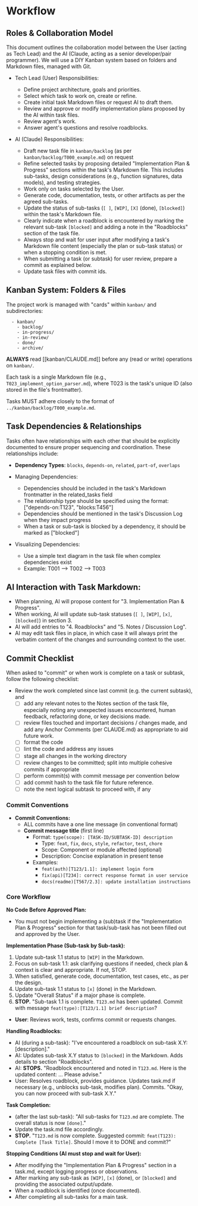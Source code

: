 # Workflow 

<!-- AIDEV-NOTE: Read this file FIRST before any kanban/ operations - contains task ID assignment rules and workflow --> 

## Roles & Collaboration Model

This document outlines the collaboration model between the User (acting as Tech Lead) and the AI (Claude, acting as a senior developer/pair programmer). We will use a DIY Kanban system based on folders and Markdown files, managed with Git.

- Tech Lead (User) Responsibilities:
  - Define project architecture, goals and priorities.
  - Select which task to work on, create or refine.
  - Create initial task Markdown files or request AI to draft them.
  - Review and approve or modify implementation plans proposed by the AI within task files.
  - Review agent's work.
  - Answer agent's questions and resolve roadblocks.

- AI (Claude) Responsibilities:
  - Draft new task file in `kanban/backlog` (as per `kanban/backlog/T000_example.md`) on request
  - Refine selected tasks by proposing detailed "Implementation Plan & Progress" sections within the task's Markdown file. This includes sub-tasks, design considerations (e.g., function signatures, data models), and testing strategies.
  - Work only on tasks selected by the User.
  - Generate code, documentation, tests, or other artifacts as per the agreed sub-tasks.
  - Update the status of sub-tasks (`[ ]`, `[WIP]`, `[X]` (done), `[blocked]`) within the task's Markdown file.
  - Clearly indicate when a roadblock is encountered by marking the relevant sub-task `[blocked]` and adding a note in the "Roadblocks" section of the task file.
  - Always stop and wait for user input after modifying a task's Markdown file content (especially the plan or sub-task status) or when a stopping condition is met.
  - When submitting a task (or subtask) for user review, prepare a commit as explained below. 
  - Update task files with commit ids.

## Kanban System: Folders & Files

The project work is managed with "cards" within `kanban/` and subdirectories: 

```
  - kanban/
    - backlog/
    - in-progress/
    - in-review/
    - done/
    - archive/
```

**ALWAYS** read [[kanban/CLAUDE.md]] before any (read or write) operations on `kanban/`.

Each task is a single Markdown file (e.g., `T023_implement_option_parser.md`), where T023 is the task's unique ID (also stored in the file's frontmatter).

Tasks MUST adhere closely to the format of `../kanban/backlog/T000_example.md`.

## Task Dependencies & Relationships

Tasks often have relationships with each other that should be explicitly documented to ensure proper sequencing and coordination. These relationships include:

- **Dependency Types**: `blocks`, `depends-on`, `related`, `part-of`, `overlaps`

- Managing Dependencies:
  - Dependencies should be included in the task's Markdown frontmatter in the related_tasks field
  - The relationship type should be specified using the format: ["depends-on:T123", "blocks:T456"]
  - Dependencies should be mentioned in the task's Discussion Log when they impact progress
  - When a task or sub-task is blocked by a dependency, it should be marked as ["blocked"]

- Visualizing Dependencies:
  - Use a simple text diagram in the task file when complex dependencies exist
  - Example: T001 --> T002 --> T003

## AI Interaction with Task Markdown:

- When planning, AI will propose content for "3. Implementation Plan & Progress".
- When working, AI will update sub-task statuses (`[ ]`, `[WIP]`, `[x]`, `[blocked]`) in section 3.
- AI will add entries to "4. Roadblocks" and "5. Notes / Discussion Log".
- AI may edit task files in place, in which case it will always print the verbatim content of the changes and surrounding context to the user.

## Commit Checklist

When asked to "commit" or when work is complete on a task or subtask, follow the following checklist:
- Review the work completed since last commit (e.g. the current subtask), and
  - [ ] add any relevant notes to the Notes section of the task file, especially noting any unexpected issues encountered, human feedback, refactoring done, or key decisions made.
  - [ ] review files touched and important decisions / changes made, and add any Anchor Comments (per CLAUDE.md) as appropriate to aid future work.
  - [ ] format the code
  - [ ] lint the code and address any issues
  - [ ] stage all changes in the working directory
  - [ ] review changes to be committed; split into multiple cohesive commits if appropriate
  - [ ] perform commit(s) with commit message per convention below 
  - [ ] add commit hash to the task file for future reference.
  - [ ] note the next logical subtask to proceed with, if any

### Commit Conventions

- **Commit Conventions:**
  - ALL commits have a one line message (in conventional format) 
  - **Commit message title** (first line)
    - Format: `type(scope): [TASK-ID/SUBTASK-ID] description`
      - Type: `feat`, `fix`, `docs`, `style`, `refactor`, `test`, `chore`
      - Scope: Component or module affected (optional)
      - Description: Concise explanation in present tense
    - Examples:
      - `feat(auth)[T123/1.1]: implement login form`
      - `fix(api)[T234]: correct response format in user service`
      - `docs(readme)[T567/2.3]: update installation instructions`

### Core Workflow

**No Code Before Approved Plan:**
- You must not begin implementing a (sub)task if the "Implementation Plan &
  Progress" section for that task/sub-task has not been filled out and
  approved by the User.

**Implementation Phase (Sub-task by Sub-task):**
1. Update sub-task 1.1 status to `[WIP]` in the Markdown.
2. Focus on sub-task 1.1: ask clarifying questions if needed, check plan & context is clear and appropriate. If not, STOP.
3. When satisfied, generate code, documentation, test cases, etc., as per the design.
3. Update sub-task 1.1 status to `[x]` (done) in the Markdown.
4. Update "Overall Status" if a major phase is complete.
5. **STOP.** "Sub-task 1.1 is complete. `T123.md` has been updated. Commit with message `feat(type):[T123/1.1] brief description`?
- **User**: Reviews work, tests, confirms commit or requests changes.

**Handling Roadblocks:**
- AI (during a sub-task): "I've encountered a roadblock on sub-task X.Y: [description]."
- AI: Updates sub-task X.Y status to `[blocked]` in the Markdown. Adds details to section "Roadblocks".
- AI: **STOPS.** "Roadblock encountered and noted in `T123.md`. Here is the updated content: ... Please advise."
- User: Resolves roadblock, provides guidance. Updates task.md if necessary (e.g., unblocks sub-task, modifies plan). Commits. "Okay, you can now proceed with sub-task X.Y."

**Task Completion:**
- (after the last sub-task): "All sub-tasks for `T123.md` are complete. The overall status is now `[done]`."
- Update the task.md file accordingly.
- **STOP.** "`T123.md` is now complete. Suggested commit: `feat(T123): Complete [Task Title]`. Should I move it to DONE and commit?"

**Stopping Conditions (AI must stop and wait for User):**
- After modifying the "Implementation Plan & Progress" section in a task.md, except logging progress or observations.
- After marking any sub-task as `[WIP]`, `[x]` (done), or `[blocked]` and providing the associated output/update.
- When a roadblock is identified (once documented).
- After completing all sub-tasks for a main task.